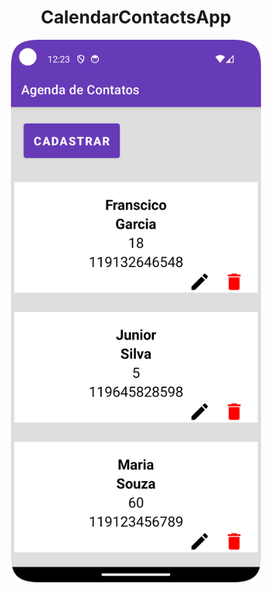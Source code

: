 <h1 align="center">CalendarContactsApp</h1>

<p align="center">
  <img src="https://github.com/devgalassini/CalendarContactsApp/blob/master/listadecontatos.png" alt="AlertDialog" width="400">
</p>
